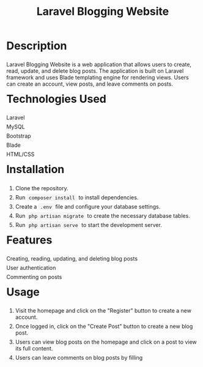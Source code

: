 <!DOCTYPE html>
<html lang="en">
<head>
    <meta charset="UTF-8">
    <meta name="viewport" content="width=device-width, initial-scale=1.0">
    <title>Laravel Blogging Website</title>
    <style>
        /* Custom styles for the README.md file */
        h1, h2, h3, h4, h5, h6 {
            margin-top: 0.5em;
        }
        h2 {
            font-size: 2em;
        }
        ul {
            list-style: none;
            padding-left: 0;
        }
        li {
            margin-bottom: 0.5em;
        }
        a {
            color: #337ab7;
            text-decoration: none;
        }
        a:hover {
            color: #23527c;
            text-decoration: underline;
        }
        code {
            background-color: #f5f5f5;
            font-family: Consolas, monospace;
            font-size: 0.9em;
            padding: 0.2em 0.4em;
            border-radius: 0.3em;
        }
        pre {
            background-color: #f5f5f5;
            padding: 1em;
            overflow-x: auto;
            font-family: Consolas, monospace;
            font-size: 0.9em;
            border-radius: 0.3em;
        }
    </style>
</head>
<body>
    <header>
        <h1>Laravel Blogging Website</h1>
    </header>
    <main>
        <h2>Description</h2>
        <p>Laravel Blogging Website is a web application that allows users to create, read, update, and delete blog posts. The application is built on Laravel framework and uses Blade templating engine for rendering views. Users can create an account, view posts, and leave comments on posts.</p>
        <h2>Technologies Used</h2>
        <ul>
            <li>Laravel</li>
            <li>MySQL</li>
            <li>Bootstrap</li>
            <li>Blade</li>
            <li>HTML/CSS</li>
        </ul>
        <h2>Installation</h2>
        <ol>
            <li>Clone the repository.</li>
            <li>Run <code>composer install</code> to install dependencies.</li>
            <li>Create a <code>.env</code> file and configure your database settings.</li>
            <li>Run <code>php artisan migrate</code> to create the necessary database tables.</li>
            <li>Run <code>php artisan serve</code> to start the development server.</li>
        </ol>
        <h2>Features</h2>
        <ul>
            <li>Creating, reading, updating, and deleting blog posts</li>
            <li>User authentication</li>
            <li>Commenting on posts</li>
        </ul>
        <h2>Usage</h2>
        <ol>
            <li>Visit the homepage and click on the "Register" button to create a new account.</li>
            <li>Once logged in, click on the "Create Post" button to create a new blog post.</li>
            <li>Users can view blog posts on the homepage and click on a post to view its full content.</li>
            <li>Users can leave comments on blog posts by filling</li>

